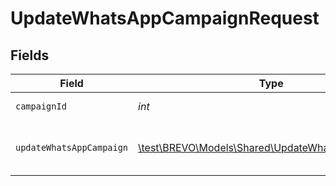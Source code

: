 # UpdateWhatsAppCampaignRequest


## Fields

| Field                                                                                             | Type                                                                                              | Required                                                                                          | Description                                                                                       |
| ------------------------------------------------------------------------------------------------- | ------------------------------------------------------------------------------------------------- | ------------------------------------------------------------------------------------------------- | ------------------------------------------------------------------------------------------------- |
| `campaignId`                                                                                      | *int*                                                                                             | :heavy_check_mark:                                                                                | id of the campaign                                                                                |
| `updateWhatsAppCampaign`                                                                          | [\test\BREVO\Models\Shared\UpdateWhatsAppCampaign](../../Models/Shared/UpdateWhatsAppCampaign.md) | :heavy_check_mark:                                                                                | Values to update a WhatsApp Campaign                                                              |